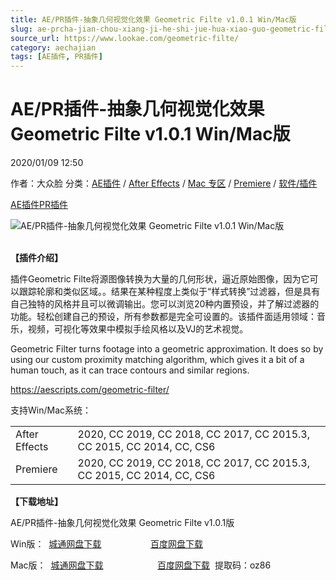 ```yaml
---
title: AE/PR插件-抽象几何视觉化效果 Geometric Filte v1.0.1 Win/Mac版
slug: ae-prcha-jian-chou-xiang-ji-he-shi-jue-hua-xiao-guo-geometric-filte-v1-0-1-win-macban
source_url: https://www.lookae.com/geometric-filte/
category: aechajian
tags: [AE插件, PR插件]
---
```

# AE/PR插件-抽象几何视觉化效果 Geometric Filte v1.0.1 Win/Mac版

2020/01/09 12:50

作者：大众脸
分类：[AE插件](https://www.lookae.com/after-effects/aechajian/) / [After Effects](https://www.lookae.com/after-effects/) / [Mac 专区](https://www.lookae.com/mac-osx/) / [Premiere](https://www.lookae.com/qitarjcj/premierezy/) / [软件/插件](https://www.lookae.com/qitarjcj/)

[AE插件](https://www.lookae.com/tag/ae%e6%8f%92%e4%bb%b6/)[PR插件](https://www.lookae.com/tag/pr%e6%8f%92%e4%bb%b6/)

![AE/PR插件-抽象几何视觉化效果 Geometric Filte v1.0.1 Win/Mac版](https://www.lookae.com/wp-content/uploads/2020/01/Geometric-Filter.jpg "AE/PR插件-抽象几何视觉化效果 Geometric Filte v1.0.1 Win/Mac版-LookAE.com")

﻿  
**【插件介绍】**

插件Geometric Filte将源图像转换为大量的几何形状，逼近原始图像，因为它可以跟踪轮廓和类似区域。。结果在某种程度上类似于“样式转换”过滤器，但是具有自己独特的风格并且可以微调输出。您可以浏览20种内置预设，并了解过滤器的功能。轻松创建自己的预设，所有参数都是完全可设置的。该插件面适用领域：音乐，视频，可视化等效果中模拟手绘风格以及VJ的艺术视觉。

Geometric Filter turns footage into a geometric approximation. It does so by using our custom proximity matching algorithm, which gives it a bit of a human touch, as it can trace contours and similar regions.

https://aescripts.com/geometric-filter/

支持Win/Mac系统：

|  |  |
| --- | --- |
| After Effects | 2020, CC 2019, CC 2018, CC 2017, CC 2015.3, CC 2015, CC 2014, CC, CS6 |
| Premiere | 2020, CC 2019, CC 2018, CC 2017, CC 2015.3, CC 2015, CC 2014, CC, CS6 |

**【下载地址】**

AE/PR插件-抽象几何视觉化效果 Geometric Filte v1.0.1版

Win版：  [城通网盘下载](https://tc5.us/file/680462-416859297)                    [百度网盘下载](https://pan.baidu.com/s/1rLNJXyI7jKc2brDvGgP5zg)

Mac版：  [城通网盘下载](https://72k.us/file/680462-442018092)                      [百度网盘下载](https://pan.baidu.com/s/117QhjdLxXV0ZzYahE8iVkQ)  提取码：oz86

